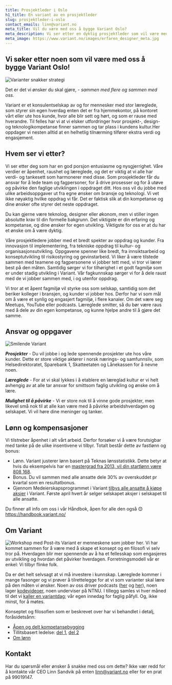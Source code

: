 ```yaml
---
title: Prosjektleder i Oslo
h1_title: En variant av en prosjektleder
slug: prosjektleder-i-oslo
contact_emails: linn@variant.no
meta_title: Vil du være med oss å bygge Variant Oslo?
meta_description: Vi ser etter en dyktig prosjektleder som vil være med å bygge Variant Oslo!
meta_image: https://www.variant.no/images/erfaren_designer_meta.jpg
---
```


## Vi søker etter noen som vil være med oss å bygge Variant Oslo!

![Varianter snakker strategi](/images/strategisk-ellen-hilde.png)

Det er det vi ønsker du skal gjøre, _- sammen med flere og sammen med oss._

Variant er et konsulentselskap av og for mennesker med stor læreglede, som styrer sin egen hverdag enten det er fra hjemmekontor, på kontoret vårt eller ute hos kunde, hvor alle blir sett og hørt, og som er rause med hverandre. Til felles har vi at vi elsker utfordringer hvor prosjekt-, design- og teknologikompetanse finner sammen og tar plass i kundens kultur.Her oppdager vi nesten alltid at en helhetlig tilnærming tilfører ekstra verdi og engasjement.

## Hvem ser vi etter?

Vi ser etter deg som har en god porsjon entusiasme og nysgjerrighet. Våre verdier er åpenhet, raushet og læreglede, og det er viktig at vi alle har verdi- og tankesett som harmonerer med disse.
Som prosjektleder får du ansvar for å lede team og fagpersoner, for å drive prosesser og for å utøve og påvirke den faglige utviklingen i oppdraget ditt. Hos oss vil du jobbe med ulike arbeidsoppgaver ut fra egne ønsker om bransje og teknologi. Vi vet ikke nøyaktig hvilke oppdrag vi får. Det er faktisk slik at din kompetanse og dine ønsker ofte styrer det neste oppdraget.

Du kan gjerne være teknolog, designer eller økonom, men vi stiller ingen absolutte krav til din formelle bakgrunn. Det viktigste er din erfaring og kompetanse, og dine ønsker for egen utvikling. Viktigste for oss er at du har et ønske om å være dyktig.

Våre prosjektledere jobber med et bredt spekter av oppdrag og kunder. Fra innovasjon til implementering, fra tekniske oppdrag til kultur- og organisasjonsutvikling. Oppgavene spenner like bredt, fra innsiktsarbeid og konseptutvikling til risikostyring og gevinstarbeid.
Vi liker å være tilstede sammen med teamene og fagpersonene vi jobber tett med, vi tror vi lærer best på den måten. Samtidig sørger vi for tilhørighet i et godt fagmiljø som er under stadig utvikling i Variant. Vår fagkunnskap sørger vi for å dele raust med de vi jobber sammen med, i og utenfor oppdrag.

Vi tror at et åpent fagmiljø vil styrke oss som selskap, samtidig som det beriker kolleger i bransjen, og kunder vi jobber hos. Derfor har vi som mål om å være et synlig og engasjert fagmiljø, i flere kanaler. Om det være seg Meetups, YouTube eller podcasts. Læreglede smitter, så du bør være raus med å dele av din egen kompetanse, og kunne hjelpe andre til å gjøre det samme.

## Ansvar og oppgaver

<div class="left blob1"><img alt="Smilende Variant" src="/images/strategisk-ellen.png"/></div>

**_Prosjekter_** - Du vil jobbe i og lede spennende prosjekter ute hos våre kunder. Dette er store viktige aktører i norsk nærings- og samfunnsliv, som Helsedirektoratet, Sparebank 1, Skatteetaten og Lånekassen for å nevne noen.

**_Læreglede_** - For at vi skal lykkes i å etablere en læreglad kultur er vi helt avhengig av at alle tar ansvar for smittsom faglig utvikling og ønske om å lære.

**_Mulighet til å påvirke_** - Vi er store nok til å vinne gode prosjekter, men likevel små nok til at alle kan være med å påvirke arbeidshverdagen og selskapet. Vi vil høre dine meninger og tanker.

## Lønn og kompensasjoner

Vi tilstreber åpenhet i alt vårt arbeid. Derfor forsøker vi å være forutsigbar med tanke på de ulike insentivene vi tilbyr. Totalt består dette av fastlønn og bonus:

- Lønn. Variant justerer lønn basert på Teknas lønsstatistikk. Dette betyr at hvis du eksempelvis har en [mastergrad fra 2013, vil din startlønn være 808 168](/kalkulator?year=2013&degree=masters).
- Bonus. Du vil sammen med alle ansatte dele 30% av overskuddet pr kvartal som en resultatbonus.
- Gjennom Medeierskapsprogrammet i Variant [tilbys alle ansatte å kjøpe aksjer](https://blog.variant.no/invitasjon-til-%C3%A5-kj%C3%B8pe-aksjer-i-variant-as-27a29a307cb2) i Variant. Første april hvert år selger selskapet aksjer i selskapet til alle ansatte.

Du finner all info om oss i vår Håndbok, åpen for alle den også :blush: https://handbook.variant.no/

## Om Variant

![Workshop med Post-its](/images/strategisk-tonje-hilde-vikas.png)
Variant er menneskene som jobber her. Vi har kommet sammen for å være med å skape et konsept og en filosofi vi selv tror på. Hverdagen blir mer spennende av å ha et fellesskap som engasjeres av utvikling og hvordan det påvirker hverdagen. Forretningsmodell vår er enkel: Vi tilbyr flinke folk.

Da er det helt selvsagt at vi må investere i kunnskap. Læreglede kommer i mange fasonger og vi prøver å tilrettelegge for at vi som varianter skal lære på den måten vi ønsker. Noen av oss driver podcasts ([her](http://bartjs.io/tag/podcast-episode/) og [her](https://kortslutning.fun/)), noen lager [kodevideoer](https://youtube.com/kodesnutt), noen underviser på NTNU. I tillegg samles vi hver måned til det vi [kaller en variantdag](https://blog.variant.no/tagged/variantdag); vår egen innedag for faglig påfyll. Og, ikke minst, for å møtes.

Konseptet og filosofien som er beskrevet over har vi behandlet i detalj, foråsidetsånn:

- [Åpen og delt kompetansebygging](https://blog.variant.no/aapen-og-delt-kompetansebygging-c229771eee93)
- Tillitsbasert ledelse: [del 1](https://blog.variant.no/tillitsbasert-ledelse-del-1-hva-og-hvorfor-86f6aa485cf9), [del 2](https://blog.variant.no/tillitsbasert-ledelse-del-2-sette-retning-449452fcc6a6)
- [Om lønn](https://blog.variant.no/bonusutbetaling-og-l%C3%B8nnsjusteringer-c6d340f0a6d)

## Kontakt

Har du spørsmål eller ønsker å snakke med oss om dette? Ikke vær redd for å kontakte vår CEO Linn Sandvik på enten linn@variant.no eller for en prat på 99019147.
